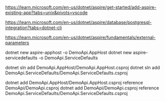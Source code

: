 https://learn.microsoft.com/en-us/dotnet/aspire/get-started/add-aspire-existing-app?tabs=unix&pivots=vscode

https://learn.microsoft.com/en-us/dotnet/aspire/database/postgresql-integration?tabs=dotnet-cli

https://learn.microsoft.com/en-us/dotnet/aspire/fundamentals/external-parameters

dotnet new aspire-apphost -o DemoApi.AppHost
dotnet new aspire-servicedefaults -o DemoApi.ServiceDefaults

dotnet sln add DemoApi.AppHost/DemoApi.AppHost.csproj
dotnet sln add DemoApi.ServiceDefaults/DemoApi.ServiceDefaults.csproj

dotnet add DemoApi.AppHost/DemoApi.AppHost.csproj reference DemoApi/DemoApi.csproj
dotnet add DemoApi/DemoApi.csproj reference DemoApi.ServiceDefaults/DemoApi.ServiceDefaults.csproj
